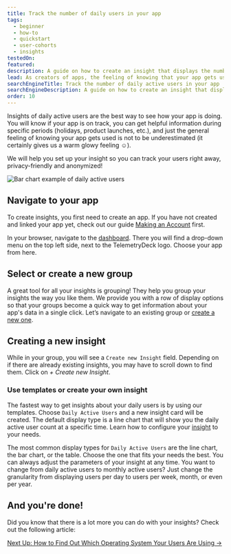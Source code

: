 ```yaml
---
title: Track the number of daily users in your app
tags:
  - beginner
  - how-to
  - quickstart
  - user-cohorts
  - insights
testedOn:
featured:
description: A guide on how to create an insight that displays the number of daily users
lead: As creators of apps, the feeling of knowing that your app gets used is amazing. Here is our step-by-step guide for getting a handy insight into your daily active users' statistics!
searchEngineTitle: Track the number of daily active users in your app
searchEngineDescription: A guide on how to create an insight that displays the number of daily active users (DAU).
order: 10
---
```


Insights of daily active users are the best way to see how your app is doing. You will know if your app is on track, you can get helpful information during specific periods (holidays, product launches, etc.), and just the general feeling of knowing your app gets used is not to be underestimated (it certainly gives us a warm glowy feeling ☺️).

We will help you set up your insight so you can track your users right away, privacy-friendly and anonymized!

![Bar chart example of daily active users](/docs/images/daily-active-users-example.png)

## Navigate to your app

To create insights, you first need to create an app. If you have not created and linked your app yet, check out our guide [Making an Account](/docs/articles/making-account/) first.

In your browser, navigate to the [dashboard](https://dashboard.telemetrydeck.com). There you will find a drop-down menu on the top left side, next to the TelemetryDeck logo. Choose your app from here.

## Select or create a new group

A great tool for all your insights is grouping! They help you group your insights the way you like them. We provide you with a row of display options so that your groups become a quick way to get information about your app's data in a single click.
Let’s navigate to an existing group or [create a new one](/docs/articles/create-custom-dashboards/).

## Creating a new insight

While in your group, you will see a `Create new Insight` field. Depending on if there are already existing insights, you may have to scroll down to find them.
Click on _+ Create new Insight_.

### Use templates or create your own insight
The fastest way to get insights about your daily users is by using our templates.
Choose `Daily Active Users` and a new insight card will be created. The default display type is a line chart that will show you the daily active user count at a specific time.
Learn how to configure your [insight](/docs/articles/insights/) to your needs.

The most common display types for `Daily Active Users` are the line chart, the bar chart, or the table. Choose the one that fits your needs the best.
You can always adjust the parameters of your insight at any time. You want to change from daily active users to monthly active users? Just change the granularity from displaying users per day to users per week, month, or even per year.

## And you're done!

Did you know that there is a lot more you can do with your insights? Check out the following article:

<a href="/docs/articles/insights-about-system-version/" class="btn btn-secondary btn-large">Next Up: How to Find Out Which Operating System Your Users Are Using →</a>
